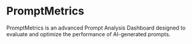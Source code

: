 # PromptMetrics
PromptMetrics is an advanced Prompt Analysis Dashboard designed to evaluate and optimize the performance of AI-generated prompts.
